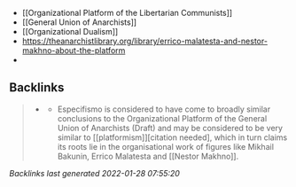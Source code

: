 - [[Organizational Platform of the Libertarian Communists]]
- [[General Union of Anarchists]]
- [[Organizational Dualism]]
- https://theanarchistlibrary.org/library/errico-malatesta-and-nestor-makhno-about-the-platform
-

## Backlinks

> - [](especifismo.md)
>   - Especifismo is considered to have come to broadly similar conclusions to the Organizational Platform of the General Union of Anarchists (Draft) and may be considered to be very similar to [[platformism]][citation needed], which in turn claims its roots lie in the organisational work of figures like Mikhail Bakunin, Errico Malatesta and [[Nestor Makhno]].

_Backlinks last generated 2022-01-28 07:55:20_
